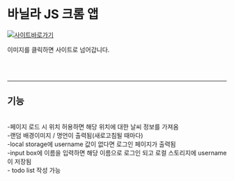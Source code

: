 # 바닐라 JS 크롬 앱

[<img src='./img/바닐라JS.png' alt='사이트바로가기'>](https://hyemin-pb.github.io/javascript-moment)

이미지를 클릭하면 사이트로 넘어갑니다.

<br>
<br>
<hr>

## 기능

<br>
-페이지 로드 시 위치 허용하면 해당 위치에 대한 날씨 정보를 가져옴<br>
-랜덤 배경이미지 / 명언이 출력됨(새로고침될 때마다)<br>
-local storage에 username 값이 없다면 로그인 페이지가 출력됨<br>
-input box에 이름을 입력하면 해당 이름으로 로그인 되고 로컬 스토리지에 username이 저장됨<br>
- todo list 작성 가능

